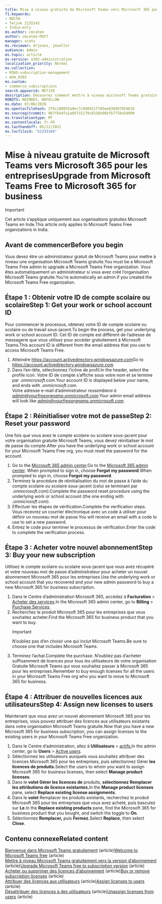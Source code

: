 ```yaml
---
title: Mise à niveau gratuite de Microsoft Teams vers Microsoft 365 pour les entreprises
f1.keywords:
- NOCSH
- fwlink 2135143
- India-only
ms.author: cmcatee
author: cmcatee-MSFT
manager: scotv
ms.reviewer: drjones, jmueller
audience: Admin
ms.topic: article
ms.service: o365-administration
localization_priority: Normal
ms.collection:
- M365-subscription-management
- Adm_O365
ms.custom:
- commerce_subscriptions
search.appverid: MET150
description: Découvrez comment mettre à niveau microsoft Teams gratuitement vers un nouvel abonnement Microsoft 365 pour les entreprises.
ROBOTS: NOINDEX, NOFOLLOW
ms.date: 07/08/2020
ms.openlocfilehash: 3f8c188055a9ec7c048921f7d5ee030407854616
ms.sourcegitcommit: 967f64dfa1a05f31179c8316b96bfb7758a5d990
ms.translationtype: MT
ms.contentlocale: fr-FR
ms.lasthandoff: 05/12/2021
ms.locfileid: "52333104"
---
```

# <a name="upgrade-from-microsoft-teams-free-to-microsoft-365-for-business"></a><span data-ttu-id="5e524-103">Mise à niveau gratuite de Microsoft Teams vers Microsoft 365 pour les entreprises</span><span class="sxs-lookup"><span data-stu-id="5e524-103">Upgrade from Microsoft Teams Free to Microsoft 365 for business</span></span>

> [!IMPORTANT]
> <span data-ttu-id="5e524-104">Cet article s’applique uniquement aux organisations gratuites Microsoft Teams en Inde.</span><span class="sxs-lookup"><span data-stu-id="5e524-104">This article only applies to Microsoft Teams Free organizations in India.</span></span>

## <a name="before-you-begin"></a><span data-ttu-id="5e524-105">Avant de commencer</span><span class="sxs-lookup"><span data-stu-id="5e524-105">Before you begin</span></span>

<span data-ttu-id="5e524-106">Vous devez être un administrateur gratuit de Microsoft Teams pour mettre à niveau une organisation Microsoft Teams gratuite.</span><span class="sxs-lookup"><span data-stu-id="5e524-106">You must be a Microsoft Teams Free admin to upgrade a Microsoft Teams Free organization.</span></span> <span data-ttu-id="5e524-107">Vous êtes automatiquement un administrateur si vous avez créé l’organisation Microsoft Teams gratuite.</span><span class="sxs-lookup"><span data-stu-id="5e524-107">You're automatically an admin if you created the Microsoft Teams Free organization.</span></span>

## <a name="step-1-get-your-work-or-school-account-id"></a><span data-ttu-id="5e524-108">Étape 1 : Obtenir votre ID de compte scolaire ou scolaire</span><span class="sxs-lookup"><span data-stu-id="5e524-108">Step 1: Get your work or school account ID</span></span>

<span data-ttu-id="5e524-109">Pour commencer le processus, obtenez votre ID de compte scolaire ou scolaire ou de travail sous-jacent.</span><span class="sxs-lookup"><span data-stu-id="5e524-109">To begin the process, get your underlying work or school account ID.</span></span> <span data-ttu-id="5e524-110">Cet ID de compte est différent de l’adresse de messagerie que vous utilisez pour accéder gratuitement à Microsoft Teams.</span><span class="sxs-lookup"><span data-stu-id="5e524-110">This account ID is different from the email address that you use to access Microsoft Teams Free.</span></span>

1. <span data-ttu-id="5e524-111">Atteindre <a href="https://go.microsoft.com/fwlink/p/?linkid=2134797" target="_blank"><https://account.activedirectory.windowsazure.com></a></span><span class="sxs-lookup"><span data-stu-id="5e524-111">Go to <a href="https://go.microsoft.com/fwlink/p/?linkid=2134797" target="_blank"><https://account.activedirectory.windowsazure.com></a></span></span>
2. <span data-ttu-id="5e524-112">Dans l’en-tête, sélectionnez l’icône de profil.</span><span class="sxs-lookup"><span data-stu-id="5e524-112">In the header, select the profile icon.</span></span> <span data-ttu-id="5e524-113">Votre ID de compte s’affiche sous votre nom et se termine par *.onmicrosoft.com*.</span><span class="sxs-lookup"><span data-stu-id="5e524-113">Your account ID is displayed below your name, and ends with *.onmicrosoft.com*.</span></span>\
    <span data-ttu-id="5e524-114">Votre adresse e-mail d’administrateur *ressemblera à admin@yourfreeorgname.onmicrosoft.com*.</span><span class="sxs-lookup"><span data-stu-id="5e524-114">Your admin email address will look like *admin@yourfreeorgname.onmicrosoft.com*.</span></span>

## <a name="step-2-reset-your-password"></a><span data-ttu-id="5e524-115">Étape 2 : Réinitialiser votre mot de passe</span><span class="sxs-lookup"><span data-stu-id="5e524-115">Step 2: Reset your password</span></span>

<span data-ttu-id="5e524-116">Une fois que vous avez le compte scolaire ou scolaire sous-jacent pour votre organisation gratuite Microsoft Teams, vous devez réinitialiser le mot de passe du compte.</span><span class="sxs-lookup"><span data-stu-id="5e524-116">After you have the underlying work or school account for your Microsoft Teams Free org, you must reset the password for the account.</span></span>

1. <span data-ttu-id="5e524-117">Go to the <a href="https://go.microsoft.com/fwlink/p/?linkid=2024339" target="_blank">Microsoft 365 admin center</a>.</span><span class="sxs-lookup"><span data-stu-id="5e524-117">Go to the <a href="https://go.microsoft.com/fwlink/p/?linkid=2024339" target="_blank">Microsoft 365 admin center</a>.</span></span> <span data-ttu-id="5e524-118">When prompted to sign in, choose **Forgot my password**.</span><span class="sxs-lookup"><span data-stu-id="5e524-118">When prompted to sign in, choose **Forgot my password**.</span></span>
2. <span data-ttu-id="5e524-119">Terminez la procédure de réinitialisation du mot de passe à l’aide du compte scolaire ou scolaire sous-jacent (celui se terminant par *.onmicrosoft.com*).</span><span class="sxs-lookup"><span data-stu-id="5e524-119">Complete the password reset procedure using the underlying work or school account (the one ending with *.onmicrosoft.com*).</span></span>
3. <span data-ttu-id="5e524-120">Effectuer les étapes de vérification.</span><span class="sxs-lookup"><span data-stu-id="5e524-120">Complete the verification steps.</span></span> <span data-ttu-id="5e524-121">Vous recevrez un courrier électronique avec un code à utiliser pour définir un nouveau mot de passe.</span><span class="sxs-lookup"><span data-stu-id="5e524-121">You will receive an email with a code to use to set a new password.</span></span>
4. <span data-ttu-id="5e524-122">Entrez le code pour terminer le processus de vérification.</span><span class="sxs-lookup"><span data-stu-id="5e524-122">Enter the code to complete the verification process.</span></span>

## <a name="step-3-buy-your-new-subscription"></a><span data-ttu-id="5e524-123">Étape 3 : Acheter votre nouvel abonnement</span><span class="sxs-lookup"><span data-stu-id="5e524-123">Step 3: Buy your new subscription</span></span>

<span data-ttu-id="5e524-124">Utilisez le compte scolaire ou scolaire sous-jacent que vous avez récupéré et votre nouveau mot de passe d’administrateur pour acheter un nouvel abonnement Microsoft 365 pour les entreprises.</span><span class="sxs-lookup"><span data-stu-id="5e524-124">Use the underlying work or school account that you recovered and your new admin password to buy a new Microsoft 365 for business subscription.</span></span>

1. <span data-ttu-id="5e524-125">Dans le Centre d’administration Microsoft 365, accédez à **Facturation** > <a href="https://go.microsoft.com/fwlink/p/?linkid=868433" target="_blank">Acheter des services</a>.</span><span class="sxs-lookup"><span data-stu-id="5e524-125">In the Microsoft 365 admin center, go to **Billing** > <a href="https://go.microsoft.com/fwlink/p/?linkid=868433" target="_blank">Purchase Services</a>.</span></span>
2. <span data-ttu-id="5e524-126">Recherchez le produit Microsoft 365 pour les entreprises que vous souhaitez acheter.</span><span class="sxs-lookup"><span data-stu-id="5e524-126">Find the Microsoft 365 for business product that you want to buy.</span></span>
    > [!IMPORTANT]
    > <span data-ttu-id="5e524-127">N’oubliez pas d’en choisir une qui inclut Microsoft Teams.</span><span class="sxs-lookup"><span data-stu-id="5e524-127">Be sure to choose one that includes Microsoft Teams.</span></span>
3. <span data-ttu-id="5e524-128">Terminez l’achat.</span><span class="sxs-lookup"><span data-stu-id="5e524-128">Complete the purchase.</span></span> <span data-ttu-id="5e524-129">N’oubliez pas d’acheter suffisamment de licences pour tous les utilisateurs de votre organisation Gratuite Microsoft Teams qui vous souhaitez passer à Microsoft 365 pour les entreprises.</span><span class="sxs-lookup"><span data-stu-id="5e524-129">Remember to buy enough licenses for all the users in your Microsoft Teams Free org who you want to move to Microsoft 365 for business.</span></span>

## <a name="step-4-assign-new-licenses-to-users"></a><span data-ttu-id="5e524-130">Étape 4 : Attribuer de nouvelles licences aux utilisateurs</span><span class="sxs-lookup"><span data-stu-id="5e524-130">Step 4: Assign new licenses to users</span></span>

<span data-ttu-id="5e524-131">Maintenant que vous avez un nouvel abonnement Microsoft 365 pour les entreprises, vous pouvez attribuer des licences aux utilisateurs existants dans votre organisation Microsoft Teams gratuite.</span><span class="sxs-lookup"><span data-stu-id="5e524-131">Now that you have a new Microsoft 365 for business subscription, you can assign licenses to the existing users in your Microsoft Teams Free organization.</span></span>

1. <span data-ttu-id="5e524-132">Dans le Centre d’administration, allez à **Utilisateurs**  >  <a href="https://go.microsoft.com/fwlink/p/?linkid=834822" target="_blank">actifs.</a></span><span class="sxs-lookup"><span data-stu-id="5e524-132">In the admin center, go to **Users** > <a href="https://go.microsoft.com/fwlink/p/?linkid=834822" target="_blank">Active users</a>.</span></span>
2. <span data-ttu-id="5e524-133">Sélectionnez les utilisateurs auxquels vous souhaitez attribuer des licences Microsoft 365 pour les entreprises, puis sélectionnez Gérer **les licences de produits.**</span><span class="sxs-lookup"><span data-stu-id="5e524-133">Select the users to whom you want to assign Microsoft 365 for business licenses, then select **Manage product licenses**.</span></span>
3. <span data-ttu-id="5e524-134">Dans le **volet Gérer les licences de** produits, **sélectionnez Remplacer les attributions de licence existantes.**</span><span class="sxs-lookup"><span data-stu-id="5e524-134">In the **Manage product licenses** pane, select **Replace existing license assignments**.</span></span>
4. <span data-ttu-id="5e524-135">Dans le **volet** Remplacer les produits existants, recherchez le produit Microsoft 365 pour les entreprises que vous avez acheté, puis basculez sur **Le**.</span><span class="sxs-lookup"><span data-stu-id="5e524-135">In the **Replace existing products** pane, find the Microsoft 365 for business product that you bought, and switch the toggle to **On**.</span></span>
5. <span data-ttu-id="5e524-136">Sélectionnez **Remplacer,** puis **Fermez.**</span><span class="sxs-lookup"><span data-stu-id="5e524-136">Select **Replace**, then select **Close**.</span></span>

## <a name="related-content"></a><span data-ttu-id="5e524-137">Contenu connexe</span><span class="sxs-lookup"><span data-stu-id="5e524-137">Related content</span></span>

<span data-ttu-id="5e524-138">[Bienvenue dans Microsoft Teams gratuitement](https://support.microsoft.com/office/6d79a648-6913-4696-9237-ed13de64ae3c) (article)</span><span class="sxs-lookup"><span data-stu-id="5e524-138">[Welcome to Microsoft Teams free](https://support.microsoft.com/office/6d79a648-6913-4696-9237-ed13de64ae3c) (article)</span></span>\
<span data-ttu-id="5e524-139">[Mettre à niveau Microsoft Teams gratuitement vers la version d’abonnement](/microsoftteams/upgrade-freemium) (article)</span><span class="sxs-lookup"><span data-stu-id="5e524-139">[Upgrade Microsoft Teams free to subscription version](/microsoftteams/upgrade-freemium) (article)</span></span>\
<span data-ttu-id="5e524-140">[Acheter ou supprimer des licences d’abonnement](../licenses/buy-licenses.md) (article)</span><span class="sxs-lookup"><span data-stu-id="5e524-140">[Buy or remove subscription licenses](../licenses/buy-licenses.md) (article)</span></span>\
<span data-ttu-id="5e524-141">[Attribuer des licences aux utilisateurs](../../admin/manage/assign-licenses-to-users.md) (article)</span><span class="sxs-lookup"><span data-stu-id="5e524-141">[Assign licenses to users](../../admin/manage/assign-licenses-to-users.md) (article)</span></span>\
<span data-ttu-id="5e524-142">[Désattribuer des licences à des utilisateurs](../../admin/manage/remove-licenses-from-users.md) (article)</span><span class="sxs-lookup"><span data-stu-id="5e524-142">[Unassign licenses from users](../../admin/manage/remove-licenses-from-users.md) (article)</span></span>
